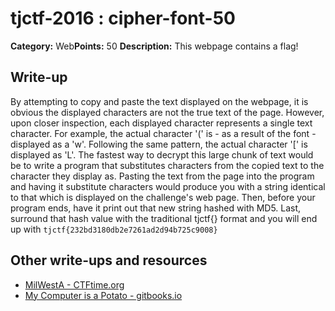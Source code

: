 # tjctf-2016 : cipher-font-50

**Category:** Web**Points:** 50
**Description:** This webpage contains a flag!

## Write-up

By attempting to copy and paste the text displayed on the webpage, it is obvious the displayed characters are not the true text of the page. However, upon closer inspection, each displayed character represents a single text character. For example, the actual character '(' is - as a result of the font - displayed as a 'w'. Following the same pattern, the actual character '[' is displayed as 'L'. The fastest  way to decrypt this large chunk of text would be to write a program that substitutes characters from the copied text to the character they display as. Pasting the text from the page into the program and having it substitute characters would produce you with a string identical to that which is displayed on the challenge's web page. Then, before your program ends, have it print out that new string hashed with MD5. Last, surround that hash value with the traditional tjctf{} format and you will end up with `tjctf{232bd3180db2e7261ad2d94b725c9008}`

## Other write-ups and resources

* [MilWestA - CTFtime.org](https://ctftime.org/writeup/3451)
* [My Computer is a Potato - gitbooks.io](https://bobacadodl.gitbooks.io/tjctf-2016-writeups/content/cipher_font_50_pts.html)
